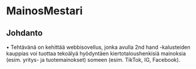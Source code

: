 # MainosMestari
## Johdanto
• Tehtävänä on kehittää webbisovellus, jonka avulla 2nd hand -kalusteiden kauppias voi tuottaa tekoälyä
hyödyntäen kiertotaloushenkisiä mainoksia (esim. yritys- ja tuotemainokset) someen (esim. TikTok, IG,
Facebook).
